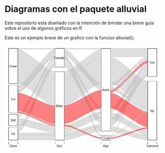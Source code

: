 # Diagramas con el paquete alluvial
Este repositorio esta diseñado con la intención de brindar una breve guía sobre el uso de algunos gráficos en R


Este es un ejemplo breve de un grafico con la funcion alluvial():

![AlluvialPlot](https://github.com/MarlonGaviria/Breve-introduccion-a-algunos-diagramas-en-R/blob/master/Images/plot1.png)
